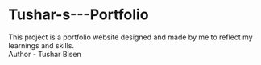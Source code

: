 # Tushar-s---Portfolio
This project is a portfolio website designed and made by me to reflect my learnings and skills.
<br>
Author - Tushar Bisen
